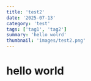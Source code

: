 ```yaml
---
title: 'test2'
date: '2025-07-13'
category: 'test'
tags: ['tag1', 'tag2']
summary: 'hello wolrd'
thumbnail: 'images/test2.png'
---
```


# hello world
